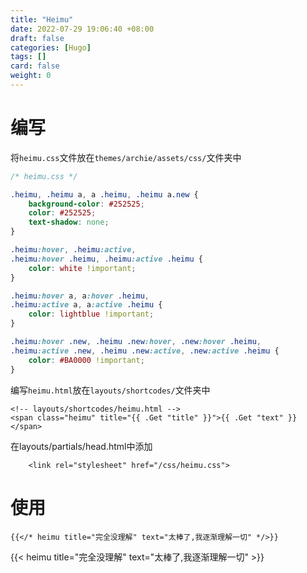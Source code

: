 ```yaml
---
title: "Heimu"
date: 2022-07-29 19:06:40 +08:00
draft: false
categories: [Hugo]
tags: []
card: false
weight: 0
---
```


# 编写

将`heimu.css`文件放在`themes/archie/assets/css/`文件夹中

```css
/* heimu.css */

.heimu, .heimu a, a .heimu, .heimu a.new {
    background-color: #252525;
    color: #252525;
    text-shadow: none;
}

.heimu:hover, .heimu:active,
.heimu:hover .heimu, .heimu:active .heimu {
    color: white !important;
}

.heimu:hover a, a:hover .heimu,
.heimu:active a, a:active .heimu {
    color: lightblue !important;
}

.heimu:hover .new, .heimu .new:hover, .new:hover .heimu,
.heimu:active .new, .heimu .new:active, .new:active .heimu {
    color: #BA0000 !important;
}
```

编写`heimu.html`放在`layouts/shortcodes/`文件夹中

```
<!-- layouts/shortcodes/heimu.html -->
<span class="heimu" title="{{ .Get "title" }}">{{ .Get "text" }}</span>
```

在layouts/partials/head.html中添加

```
    <link rel="stylesheet" href="/css/heimu.css">
```


# 使用

```
{{</* heimu title="完全没理解" text="太棒了,我逐渐理解一切" */>}}
```

{{< heimu title="完全没理解" text="太棒了,我逐渐理解一切" >}}
